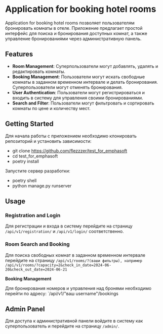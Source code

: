 # Application for booking hotel rooms

Application for booking hotel rooms позволяет пользователям бронировать комнаты в отеле. Приложение предлагает простой интерфейс для поиска и бронирования доступных комнат, а также управление бронированиями через административную панель.

## Features

- **Room Management**: Суперпользователи могут добавлять, удалять и редактировать комнаты.
- **Booking Management**: Пользователи могут искать свободные комнаты в заданном временном интервале и делать бронирования. Суперпользователи могут отменять бронирования.
- **User Authentication**: Пользователи могут регистрироваться и входить в систему для управления своими бронированиями.
- **Search and Filter**: Пользователи могут фильтровать и сортировать комнаты по цене и количеству мест.

## Getting Started

Для начала работы с приложением необходимо клонировать репозиторий и установить зависимости:

- git clone https://github.com/flezzzer/test_for_emphasoft
- cd test_for_emphasoft
- poetry install


Запустите сервер разработки:
- poetry shell
- python manage.py runserver


## Usage

### Registration and Login

Для регистрации и входа в систему перейдите на страницу `/api/v1/registration/` и `/api/v1/login/` соответственно.

### Room Search and Booking

Для поиска свободных комнат в заданном временном интервале перейдите на страницу `/api/v1/rooms/?(ваши фильтры), например /api/v1/rooms/?capacity=2&check_in_date=2024-06-20&check_out_date=2024-06-21`

**Booking Management**

Для бронирования номеров и управления над бронями необходимо перейти по адресу: `/api/v1/"ваш username"/bookings 

## Admin Panel

Для доступа к административной панели войдите в систему как суперпользователь и перейдите на страницу `/admin/`.
